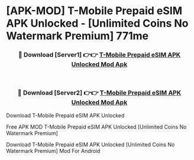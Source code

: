 # [APK-MOD] T-Mobile Prepaid eSIM APK Unlocked - [Unlimited Coins No Watermark Premium] 771me



<div align="center">
<h3>🔴 Download [Server1] 👉👉 <a href="https://momento.my/?title=T-Mobile_Prepaid_eSIM_APK_Unlocked">T-Mobile Prepaid eSIM APK Unlocked Mod Apk</a></h3><br>

<h3>🔴 Download [Server2] 👉👉 <a href="https://momento.my/?title=T-Mobile_Prepaid_eSIM_APK_Unlocked">T-Mobile Prepaid eSIM APK Unlocked Mod Apk</a></h3>
</div>



Download T-Mobile Prepaid eSIM APK Unlocked 

Free APK MOD T-Mobile Prepaid eSIM APK Unlocked [Unlimited Coins No Watermark Premium]

Download T-Mobile Prepaid eSIM APK Unlocked [Unlimited Coins No Watermark Premium] Mod For Android

